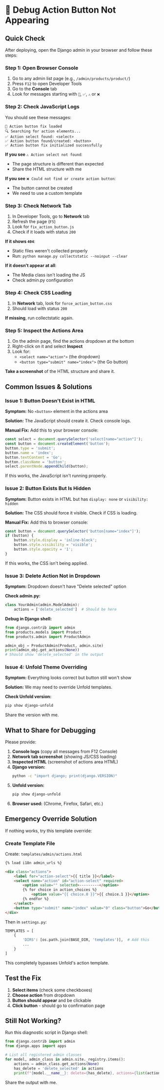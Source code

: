 # 🐛 Debug Action Button Not Appearing

## Quick Check

After deploying, open the Django admin in your browser and follow these steps:

### Step 1: Open Browser Console
1. Go to any admin list page (e.g., `/admin/products/product/`)
2. Press `F12` to open Developer Tools
3. Go to the **Console** tab
4. Look for messages starting with `🔧`, `✅`, `⚠️` or `❌`

### Step 2: Check JavaScript Logs

You should see these messages:
```
🔧 Action button fix loaded
🔍 Searching for action elements...
✅ Action select found: <select>
✅ Action button found/created: <button>
✅ Action button fix initialized successfully
```

**If you see** `⚠️ Action select not found`:
- The page structure is different than expected
- Share the HTML structure with me

**If you see** `❌ Could not find or create action button`:
- The button cannot be created
- We need to use a custom template

### Step 3: Check Network Tab
1. In Developer Tools, go to **Network** tab
2. Refresh the page (`F5`)
3. Look for `fix_action_button.js`
4. Check if it loads with status `200`

**If it shows `404`**:
- Static files weren't collected properly
- Run: `python manage.py collectstatic --noinput --clear`

**If it doesn't appear at all**:
- The Media class isn't loading the JS
- Check admin.py configuration

### Step 4: Check CSS Loading
1. In **Network** tab, look for `force_action_button.css`
2. Should load with status `200`

**If missing**, run collectstatic again.

### Step 5: Inspect the Actions Area
1. On the admin page, find the actions dropdown at the bottom
2. Right-click on it and select **Inspect**
3. Look for:
   - `<select name="action">` (the dropdown)
   - `<button type="submit" name="index">` (the Go button)

**Take a screenshot** of the HTML structure and share it.

## Common Issues & Solutions

### Issue 1: Button Doesn't Exist in HTML
**Symptom:** No `<button>` element in the actions area

**Solution:** The JavaScript should create it. Check console logs.

**Manual Fix:** Add this to your browser console:
```javascript
const select = document.querySelector('select[name="action"]');
const button = document.createElement('button');
button.type = 'submit';
button.name = 'index';
button.textContent = 'Go';
button.className = 'button';
select.parentNode.appendChild(button);
```

If this works, the JavaScript isn't running properly.

### Issue 2: Button Exists But Is Hidden
**Symptom:** Button exists in HTML but has `display: none` or `visibility: hidden`

**Solution:** The CSS should force it visible. Check if CSS is loading.

**Manual Fix:** Add this to browser console:
```javascript
const button = document.querySelector('button[name="index"]');
if (button) {
    button.style.display = 'inline-block';
    button.style.visibility = 'visible';
    button.style.opacity = '1';
}
```

If this works, the CSS isn't being applied.

### Issue 3: Delete Action Not in Dropdown
**Symptom:** Dropdown doesn't have "Delete selected" option

**Check admin.py:**
```python
class YourAdmin(admin.ModelAdmin):
    actions = ['delete_selected']  # Should be here
```

**Debug in Django shell:**
```python
from django.contrib import admin
from products.models import Product
from products.admin import ProductAdmin

admin_obj = ProductAdmin(Product, admin.site)
print(admin_obj.get_actions(None))
# Should show 'delete_selected' in the output
```

### Issue 4: Unfold Theme Overriding
**Symptom:** Everything looks correct but button still won't show

**Solution:** We may need to override Unfold templates.

**Check Unfold version:**
```bash
pip show django-unfold
```

Share the version with me.

## What to Share for Debugging

Please provide:

1. **Console logs** (copy all messages from F12 Console)
2. **Network tab screenshot** (showing JS/CSS loading)
3. **Inspected HTML** (screenshot of actions area HTML)
4. **Django version:**
   ```bash
   python -c "import django; print(django.VERSION)"
   ```
5. **Unfold version:**
   ```bash
   pip show django-unfold
   ```
6. **Browser used:** (Chrome, Firefox, Safari, etc.)

## Emergency Override Solution

If nothing works, try this template override:

### Create Template File
Create: `templates/admin/actions.html`

```html
{% load i18n admin_urls %}

<div class="actions">
    <label for="action-select">{{ title }}</label>
    <select name="action" id="action-select" required>
        <option value="" selected>---------</option>
        {% for choice in action_choices %}
            <option value="{{ choice.0 }}">{{ choice.1 }}</option>
        {% endfor %}
    </select>
    <button type="submit" name="index" value="0" class="button">Go</button>
</div>
```

Then in `settings.py`:
```python
TEMPLATES = [
    {
        'DIRS': [os.path.join(BASE_DIR, 'templates')],  # Add this
        ...
    }
]
```

This completely bypasses Unfold's action template.

## Test the Fix

1. **Select items** (check some checkboxes)
2. **Choose action** from dropdown
3. **Button should appear** and be clickable
4. **Click button** - should go to confirmation page

## Still Not Working?

Run this diagnostic script in Django shell:

```python
from django.contrib import admin
from django.apps import apps

# List all registered admin classes
for model, admin_class in admin.site._registry.items():
    actions = admin_class.get_actions(None)
    has_delete = 'delete_selected' in actions
    print(f"{model.__name__}: delete={has_delete}, actions={list(actions.keys())}")
```

Share the output with me.

